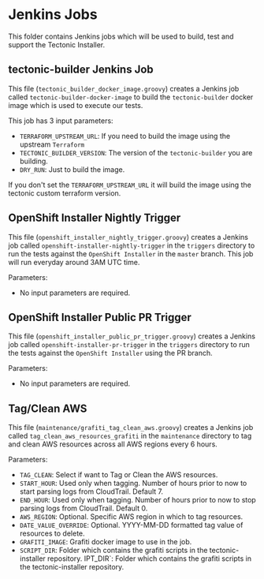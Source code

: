 # Jenkins Jobs

This folder contains Jenkins jobs which will be used to build, test and support the Tectonic Installer.


## tectonic-builder Jenkins Job

This file (`tectonic_builder_docker_image.groovy`) creates a Jenkins job called `tectonic-builder-docker-image` to build the `tectonic-builder` docker image which is used to execute our tests.

This job has 3 input parameters:

* `TERRAFORM_UPSTREAM_URL`: If you need to build the image using the upstream `Terraform`
* `TECTONIC_BUILDER_VERSION`: The version of the `tectonic-builder` you are building.
* `DRY_RUN`: Just to build the image.

If you don't set the `TERRAFORM_UPSTREAM_URL` it will build the image using the tectonic custom terraform version.


## OpenShift Installer Nightly Trigger

This file (`openshift_installer_nightly_trigger.groovy`) creates a Jenkins job called `openshift-installer-nightly-trigger` in the `triggers` directory to run the tests against the `OpenShift Installer` in the `master` branch.
This job will run everyday around 3AM UTC time.

Parameters:

* No input parameters are required.

## OpenShift Installer Public PR Trigger

This file (`openshift_installer_public_pr_trigger.groovy`) creates a Jenkins job called `openshift-installer-pr-trigger` in the `triggers` directory to run the tests against the `OpenShift Installer` using the PR branch.

Parameters:

* No input parameters are required.

## Tag/Clean AWS

This file (`maintenance/grafiti_tag_clean_aws.groovy`) creates a Jenkins job called `tag_clean_aws_resources_grafiti` in the `maintenance` directory to tag and clean AWS resources across all AWS regions every 6 hours.

Parameters:

* `TAG_CLEAN`: Select if want to Tag or Clean the AWS resources.
* `START_HOUR`: Used only when tagging. Number of hours prior to now to start parsing logs from CloudTrail. Default 7.
* `END_HOUR`: Used only when tagging. Number of hours prior to now to stop parsing logs from CloudTrail. Default 0.
* `AWS_REGION`: Optional. Specific AWS region in which to tag resources.
* `DATE_VALUE_OVERRIDE`: Optional. YYYY-MM-DD formatted tag value of resources to delete.
* `GRAFITI_IMAGE`: Grafiti docker image to use in the job.
* `SCRIPT_DIR`: Folder which contains the grafiti scripts in the tectonic-installer repository.
IPT_DIR`: Folder which contains the grafiti scripts in the tectonic-installer repository.
